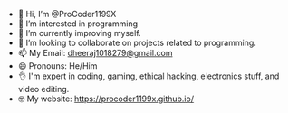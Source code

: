 - 👋 Hi, I’m @ProCoder1199X
- 👀 I’m interested in programming
- 🌱 I’m currently improving myself.
- 💞️ I’m looking to collaborate on projects related to programming. 
- 📫 My Email: dheeraj1018279@gmail.com
- 😄 Pronouns: He/Him
- 👌 I'm expert in coding, gaming, ethical hacking, electronics stuff, and video editing.
- 🤓 My website: https://procoder1199x.github.io/
<!---
ProCoder1199X/ProCoder1199X is a ✨ special ✨ repository because its `README.md` (this file) appears on your GitHub profile.
You can click the Preview link to take a look at your changes.
--->
